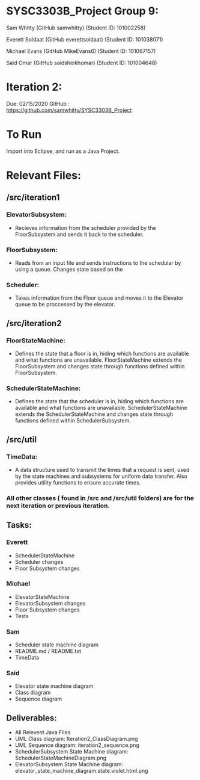 # SYSC3303B_Project Group 9:
Sam Whitty              (GitHub samwhitty)      (Student ID: 101002258)

Everett	Soldaat         (GitHub everettsoldaat) (Student ID: 101038071)

Michael Evans           (GitHub MikeEvans6)     (Student ID: 101067157)

Said Omar               (GitHub saidsheikhomar) (Student ID: 101004648)

# Iteration 2:

Due: 02/15/2020
GitHub : https://github.com/samwhitty/SYSC3303B_Project

# To Run

Import into Eclipse, and run as a Java Project.

# Relevant Files:

## /src/iteration1

### ElevatorSubsystem: 

- Recieves information from the scheduler provided by the FloorSubsystem and sends it back to the scheduler.

### FloorSubsystem: 

- Reads from an input file and sends instructions to the schedular by using a queue. Changes state based on the

### Scheduler:

- Takes information from the Floor queue and moves it to the Elevator queue to be 
proccessed by the elevator. 

## /src/iteration2

### FloorStateMachine:

- Defines the state that a floor is in, hiding which functions are available and what functions are unavailable. FloorStateMachine extends the FloorSubsystem and changes state through functions defined within FloorSubsystem.

### SchedulerStateMachine:

- Defines the state that the scheduler is in, hiding which functions are available and what functions are unavailable. SchedulerStateMachine extends the SchedulerStateMachine and changes state through functions defined within SchedulerSubsystem.

## /src/util

### TimeData:
- A data structure used to transmit the times that a request is sent, used by the state machines and subsystems for uniform data transfer. Also provides utility functions to ensure accurate times.

### All other classes ( found in /src and /src/util folders) are for the next iteration or previous iteration.

## Tasks:

### Everett
- SchedulerStateMachine
- Scheduler changes
- Floor Subsystem changes

### Michael
- ElevatorStateMachine
- ElevatorSubsystem changes
- Floor Subsystem changes
- Tests

### Sam
- Scheduler state machine diagram
- README.md / README.txt
- TimeData

### Said
- Elevator state machine diagram
- Class diagram
- Sequence diagram

## Deliverables:
- All Relevent Java Files
- UML Class diagram: Iteration2_ClassDiagram.png
- UML Sequence diagram: iteration2_sequence.png
- SchedulerSubsystem State Machine diagram: SchedulerStateMachineDiagram.png
- ElevatorSubsystem State Machine diagram:  	elevator_state_machine_diagram.state.violet.html.png
